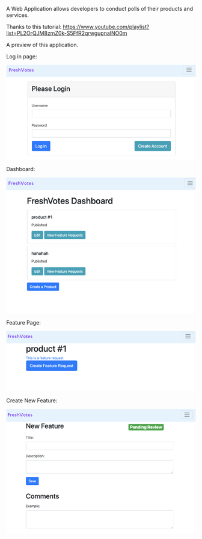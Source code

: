 A Web Application allows developers to conduct polls of their products and services. 

Thanks to this tutorial: https://www.youtube.com/playlist?list=PL2OrQJM8zmZ0k-S5FfR2qrwgupnaINO0m



A preview of this application. 



Log in page:

![image-20200907160510042](pic/README/image-20200907160510042.png)





Dashboard:

![image-20200907160538577](pic/README/image-20200907160538577.png)



Feature Page:

![image-20200907160602741](pic/README/image-20200907160602741.png)



Create New Feature:

![image-20200907160630389](pic/README/image-20200907160630389.png)